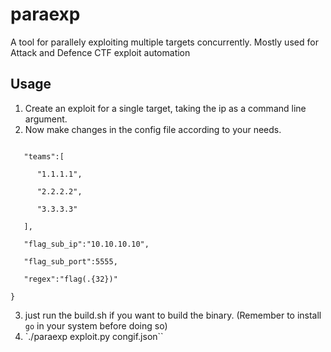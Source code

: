 # paraexp
A tool for parallely exploiting multiple targets concurrently. Mostly used for Attack and Defence CTF exploit automation

## Usage 

1) Create an exploit for a single target, taking the ip as a command line argument.
2) Now make changes in the config file according to your needs.
```{

   "teams":[
      
      "1.1.1.1",

      "2.2.2.2",

      "3.3.3.3"

   ],

   "flag_sub_ip":"10.10.10.10",
   
   "flag_sub_port":5555,

   "regex":"flag(.{32})"

}
``` 
3) just run the build.sh if you want to build the binary. (Remember to install `go` in your system before doing so)
4) `./paraexp exploit.py congif.json``
